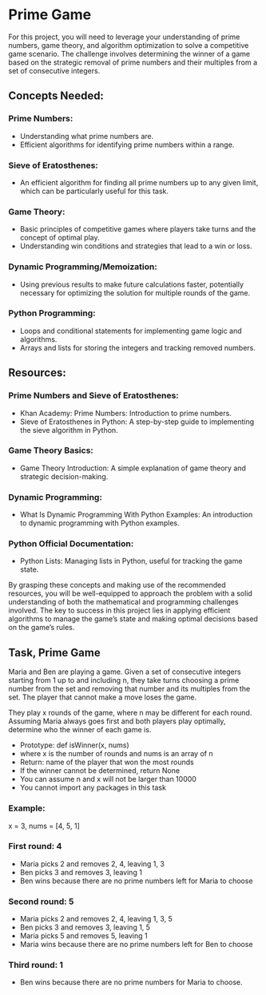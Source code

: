 # Prime Game
For this project, you will need to leverage your understanding of prime numbers, game theory, and algorithm optimization to solve a competitive game scenario. The challenge involves determining the winner of a game based on the strategic removal of prime numbers and their multiples from a set of consecutive integers.

## Concepts Needed:
### Prime Numbers:

* Understanding what prime numbers are.
* Efficient algorithms for identifying prime numbers within a range.
### Sieve of Eratosthenes:

* An efficient algorithm for finding all prime numbers up to any given limit, which can be particularly useful for this task.
### Game Theory:

* Basic principles of competitive games where players take turns and the concept of optimal play.
* Understanding win conditions and strategies that lead to a win or loss.
### Dynamic Programming/Memoization:

* Using previous results to make future calculations faster, potentially necessary for optimizing the solution for multiple rounds of the game.
### Python Programming:

* Loops and conditional statements for implementing game logic and algorithms.
* Arrays and lists for storing the integers and tracking removed numbers.
## Resources:
### Prime Numbers and Sieve of Eratosthenes:

* Khan Academy: Prime Numbers: Introduction to prime numbers.
* Sieve of Eratosthenes in Python: A step-by-step guide to implementing the sieve algorithm in Python.
### Game Theory Basics:

* Game Theory Introduction: A simple explanation of game theory and strategic decision-making.
### Dynamic Programming:

* What Is Dynamic Programming With Python Examples: An introduction to dynamic programming with Python examples.
### Python Official Documentation:

* Python Lists: Managing lists in Python, useful for tracking the game state.

By grasping these concepts and making use of the recommended resources, you will be well-equipped to approach the problem with a solid understanding of both the mathematical and programming challenges involved. The key to success in this project lies in applying efficient algorithms to manage the game’s state and making optimal decisions based on the game’s rules.

## Task, Prime Game
Maria and Ben are playing a game. Given a set of consecutive integers starting from 1 up to and including n, they take turns choosing a prime number from the set and removing that number and its multiples from the set. The player that cannot make a move loses the game.

They play x rounds of the game, where n may be different for each round. Assuming Maria always goes first and both players play optimally, determine who the winner of each game is.

* Prototype: def isWinner(x, nums)
* where x is the number of rounds and nums is an array of n
* Return: name of the player that won the most rounds
* If the winner cannot be determined, return None
* You can assume n and x will not be larger than 10000
* You cannot import any packages in this task
### Example:

x = 3, nums = [4, 5, 1]
### First round: 4

* Maria picks 2 and removes 2, 4, leaving 1, 3
* Ben picks 3 and removes 3, leaving 1
* Ben wins because there are no prime numbers left for Maria to choose
### Second round: 5

* Maria picks 2 and removes 2, 4, leaving 1, 3, 5
* Ben picks 3 and removes 3, leaving 1, 5
* Maria picks 5 and removes 5, leaving 1
* Maria wins because there are no prime numbers left for Ben to choose
### Third round: 1

* Ben wins because there are no prime numbers for Maria to choose.


